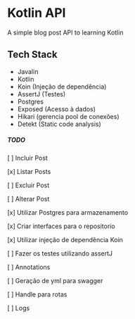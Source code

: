 # Kotlin API
A simple blog post API to learning Kotlin 

## Tech Stack

- Javalin
- Kotlin
- Koin (Injeção de dependência)
- AssertJ (Testes)
- Postgres
- Exposed (Acesso à dados)
- Hikari (gerencia pool de conexões)
- Detekt (Static code analysis)

##### TODO

[ ] Incluir Post

[x] Listar Posts

[ ] Excluir Post

[ ] Alterar Post

[x] Utilizar Postgres para armazenamento

[x] Criar interfaces para o repositorio

[x] Utilizar injeção de dependência Koin

[ ] Fazer os testes utilizando assertJ

[ ] Annotations

[ ] Geração de yml para swagger

[ ] Handle para rotas

[ ] Logs